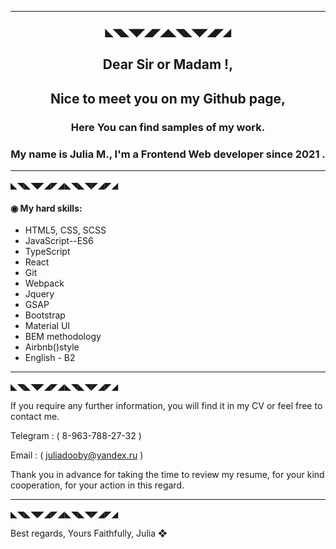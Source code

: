 

---
<h3 align="center">◣◥◣◥◤◢◤◢◣◥◣◥◤◢◤◢</h3> 

<h2 align="center">Dear Sir or Madam !,</h2> 
<h2 align="center">Nice to meet you on my Github page,</h2>  
 <h3 align="center">Here You can find samples of my work.<a href="https://daniilshat.ru/" target="_blank"></a></h3>  
<!-- <img src="https://github.com/blackcater/blackcater/raw/main/images/Hi.gif" height="32"/></h2> -->
<h3 align="center">My name is Julia M., I'm a Frontend Web developer since 2021 .</h3>

<!-- ### Dear Sir or Madam !,
### Nice to meet you on my Github page, here You can find samples of my work.  
### My name is Julia M., I'm a Frontend Web developer since 2021 . -->

---
◣◥◣◥◤◢◤◢◣◥◣◥◤◢◤◢

 #### ◉ My hard skills: 

* HTML5, CSS, SCSS
* JavaScript--ES6
* TypeScript
* React
* Git
* Webpack
* Jquery
* GSAP
* Bootstrap
* Material UI
* BEM methodology
* Airbnb()style
* English - B2

---
◣◥◣◥◤◢◤◢◣◥◣◥◤◢◤◢

If you require any further information, you will find it in my CV or feel free to contact me.

Telegram : ( 8-963-788-27-32 )

Email : ( juliadooby@yandex.ru )

 Thank you in advance for taking the time to review my resume, for your kind cooperation, for your action in this regard.
 
---
◣◥◣◥◤◢◤◢◣◥◣◥◤◢◤◢

 Best regards,
 Yours Faithfully,
 Julia
  ❖

